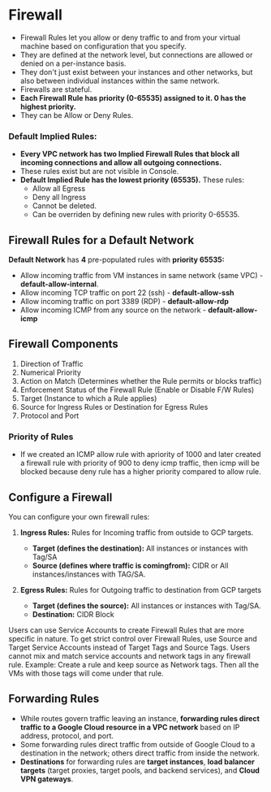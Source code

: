 # Firewall
- Firewall Rules let you allow or deny traffic to and from your virtual machine based on configuration that you specify.
- They are defined at the network level, but connections are allowed or denied on a per-instance basis.
- They don't just exist between your instances and other networks, but also between individual instances within the same network.
- Firewalls are stateful.
- **Each Firewall Rule has priority (0-65535) assigned to it. 0 has the highest priority.**
- They can be Allow or Deny Rules.
  
### Default Implied Rules:
- **Every VPC network has two Implied Firewall Rules that block all incoming connections and allow all outgoing connections.**
- These rules exist but are not visible in Console.
- **Default Implied Rule has the lowest priority (65535).** These rules:
  - Allow all Egress
  - Deny all Ingress
  - Cannot be deleted.
  - Can be overriden by defining new rules with priority 0-65535.
 
## Firewall Rules for a Default Network
**Default Network** has **4** pre-populated rules with **priority 65535:**
  - Allow incoming traffic from VM instances in same network (same VPC) - **default-allow-internal**.
  - Allow incoming TCP traffic on port 22 (ssh) - **default-allow-ssh**
  - Allow incoming traffic on port 3389 (RDP) - **default-allow-rdp**
  - Allow incoming ICMP from any source on the network - **default-allow-icmp**

## Firewall Components
1. Direction of Traffic
2. Numerical Priority
3. Action on Match (Determines whether the Rule permits or blocks traffic)
4. Enforcement Status of the Firewall Rule (Enable or Disable F/W Rules)
5. Target (Instance to which a Rule applies)
6. Source for Ingress Rules or Destination for Egress Rules
7. Protocol and Port
   
### Priority of Rules
- If we created an ICMP allow rule with apriority of 1000 and later created a firewall rule with priority of 900 to deny icmp traffic, then icmp will be blocked because deny rule has a higher priority compared to allow rule.

## Configure a Firewall
You can configure your own firewall rules:
1. **Ingress Rules:** Rules for Incoming traffic from outside to GCP targets.
   - **Target (defines the destination):** All instances or instances with Tag/SA
   - **Source (defines where traffic is comingfrom):** CIDR or All instances/instances with TAG/SA.
      
2. **Egress Rules:** Rules for Outgoing traffic to destination from GCP targets
   - **Target (defines the source):** All instances or instances with Tag/SA.
   - **Destination:** CIDR Block
 
Users can use Service Accounts to create Firewall Rules that are more specific in nature. To get strict control over Firewall Rules, use Source and Target Service Accounts instead of Target Tags and Source Tags. Users cannot mix and match service accounts and network tags in any firewall rule. Example: Create a rule and keep source as Network tags. Then all the VMs with those tags will come under that rule.

## Forwarding Rules
- While routes govern traffic leaving an instance, **forwarding rules direct traffic to a Google Cloud resource in a VPC network** based on IP address, protocol, and port.
- Some forwarding rules direct traffic from outside of Google Cloud to a destination in the network; others direct traffic from inside the network.
- **Destinations** for forwarding rules are **target instances**, **load balancer targets** (target proxies, target pools, and backend services), and **Cloud VPN gateways**.
